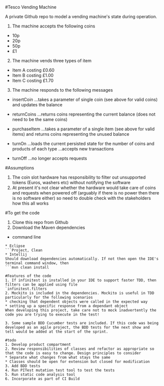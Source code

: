 #Tesco Vending Machine

A private Github repo to model a vending machine's state during operation.
 
1. The machine accepts the following coins

* 10p
* 20p
* 50p
* £1

2. The machine vends three types of item

* Item A costing £0.60
* Item B costing £1.00
* Item C costing £1.70

3. The machine responds to the following messages

* insertCoin
...takes a parameter of single coin (see above for valid coins) and updates the balance

* returnCoins
...returns coins representing the current balance (does not need to be the same coins)

* purchaseItem
...takes a parameter of a single item (see above for valid items) and returns coins representing the unused balance

* turnOn
...loads the current persisted state for the number of coins and products of each type
...accepts new transactions    
 
* turnOff
...no longer accepts requests
 
#Assumptions

1. The coin slot hardware has responsibility to filter out unsupported tokens (Euros, washers etc) without notifying the software
2. At present it's not clear whether the hardware would take care of coins and requests when powered off (arguably if there is no power then there is no software either) so need to double check with the stakeholders how this all works

#To get the code

1. Clone this repo from Github
2. Download the Maven dependencies
* command line
```mvn clean install
* Eclipse
```Project, Clean
* Intellij
Should download dependencies automatically. If not then open the IDE's terminal command window, then 
```mvn clean install 

#Features of the code
1. If infinitest is installed in your IDE to support faster TDD, then filters can be applied using file 
`infinitest.filters
2. Mockito is included in the dependencies. Mockito is useful in TDD particularly for the following scenarios
* checking that dependent objects were called in the expected way
* setting up a specific response from a dependant object
When developing this project, take care not to mock inadvertently the code you are trying to execute in the test!

3. Some sample BDD Cucumber tests are included. If this code was being developed as an agile project, the BDD tests for the next show and tell would be added at the start of the sprint. 

#todo
1. Develop product compartment
2. Review responsibilities of classes and refactor as appropriate so that the code is easy to change. Design principles to consider
* Separate what changes from what stays the same
* Classes should be open for extension but closed for modification
3. Add BDD tests
4. Run PITest mutation test tool to test the tests
5. Run static code analysis tool
6. Incorporate as part of CI Build